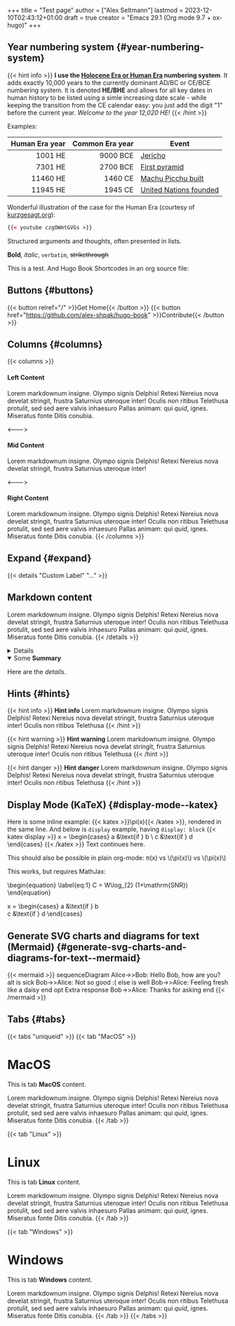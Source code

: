 +++
title = "Test page"
author = ["Alex Seltmann"]
lastmod = 2023-12-10T02:43:12+01:00
draft = true
creator = "Emacs 29.1 (Org mode 9.7 + ox-hugo)"
+++

## Year numbering system {#year-numbering-system}

{{< hint info >}}
**I use the [Holocene Era or Human Era](https://en.wikipedia.org/wiki/Holocene_calendar) numbering system**. It adds exactly 10,000 years to the currently dominant AD/BC or CE/BCE numbering system. It is denoted **HE/BHE** and allows for all key dates in human history to be listed using a simle increasing date scale - while keeping the transition from the CE calendar easy: you just add the digit "1" before the current year. _Welcome to the year 12,020 HE!_
{{< /hint >}}

Examples:

| Human Era year | Common Era year | Event                                                                  |
|---------------:|----------------:|------------------------------------------------------------------------|
| 1001 HE        | 9000 BCE        | [Jericho](https://en.wikipedia.org/wiki/Jericho)                       |
| 7301 HE        | 2700 BCE        | [First pyramid](https://en.wikipedia.org/wiki/Pyramid_of_Djoser)       |
| 11460 HE       | 1460 CE         | [Machu Picchu built](https://en.wikipedia.org/wiki/Machu_Picchu)       |
| 11945 HE       | 1945 CE         | [United Nations founded](https://en.wikipedia.org/wiki/United_Nations) |

Wonderful illustration of the case for the Human Era (courtesy of
[kurzgesagt.org](<https://kurzgesagt.org>)):

```html
{{< youtube czgOWmtGVGs >}}
```

Structured arguments and thoughts, often presented in lists.

**Bold**, _italic_, `verbatim`, ~~strikethrough~~

This is a test. And Hugo Book Shortcodes in an org source file:


## Buttons {#buttons}

{{< button relref="/" >}}Get Home{{< /button >}}
{{< button href="https://github.com/alex-shpak/hugo-book" >}}Contribute{{< /button >}}


## Columns {#columns}

{{< columns >}}
#### Left Content
Lorem markdownum insigne. Olympo signis Delphis! Retexi Nereius nova develat
stringit, frustra Saturnius uteroque inter! Oculis non ritibus Telethusa
protulit, sed sed aere valvis inhaesuro Pallas animam: qui _quid_, ignes.
Miseratus fonte Ditis conubia.

<--->

#### Mid Content
Lorem markdownum insigne. Olympo signis Delphis! Retexi Nereius nova develat
stringit, frustra Saturnius uteroque inter!

<--->

#### Right Content
Lorem markdownum insigne. Olympo signis Delphis! Retexi Nereius nova develat
stringit, frustra Saturnius uteroque inter! Oculis non ritibus Telethusa
protulit, sed sed aere valvis inhaesuro Pallas animam: qui _quid_, ignes.
Miseratus fonte Ditis conubia.
{{< /columns >}}


## Expand {#expand}

{{< details "Custom Label" "..." >}}
## Markdown content
Lorem markdownum insigne. Olympo signis Delphis! Retexi Nereius nova develat
stringit, frustra Saturnius uteroque inter! Oculis non ritibus Telethusa
protulit, sed sed aere valvis inhaesuro Pallas animam: qui _quid_, ignes.
Miseratus fonte Ditis conubia.
{{< /details >}}

<details>
<div class="details">

Here are the _details_.
</div>
</details>

<details open>
<summary>Some <b>Summary</b></summary>
<div class="details">

Here are the _details_.
</div>
</details>


## Hints {#hints}

{{< hint info >}}
**Hint info**
Lorem markdownum insigne. Olympo signis Delphis! Retexi Nereius nova develat
stringit, frustra Saturnius uteroque inter! Oculis non ritibus Telethusa
{{< /hint >}}

{{< hint warning >}}
**Hint warning**
Lorem markdownum insigne. Olympo signis Delphis! Retexi Nereius nova develat
stringit, frustra Saturnius uteroque inter! Oculis non ritibus Telethusa
{{< /hint >}}

{{< hint danger >}}
**Hint danger**
Lorem markdownum insigne. Olympo signis Delphis! Retexi Nereius nova develat
stringit, frustra Saturnius uteroque inter! Oculis non ritibus Telethusa
{{< /hint >}}


## Display Mode (KaTeX) {#display-mode--katex}


Here is some inline example: {{< katex >}}\pi(x){{< /katex >}}, rendered in the same line. And below is `display` example, having `display: block`
{{< katex display >}}
x = \begin{cases}
   a &\text{if } b \\
   c &\text{if } d
\end{cases}
{{< /katex >}}
Text continues here.

This should also be possible in plain org-mode: &pi;(x) vs \\(\pi(x)\\) vs \\(\pi(x)\\)

This works, but requires MathJax:

\begin{equation}
\label{eq:1}
C = W\log\_{2} (1+\mathrm{SNR})
\end{equation}

x = \begin{cases}
   a &amp;\text{if } b <br />
   c &amp;\text{if } d
\end{cases}


## Generate SVG charts and diagrams for text (Mermaid) {#generate-svg-charts-and-diagrams-for-text--mermaid}

{{< mermaid >}}
sequenceDiagram
    Alice->>Bob: Hello Bob, how are you?
    alt is sick
        Bob->>Alice: Not so good :(
    else is well
        Bob->>Alice: Feeling fresh like a daisy
    end
    opt Extra response
        Bob->>Alice: Thanks for asking
    end
{{< /mermaid >}}


## Tabs {#tabs}

{{< tabs "uniqueid" >}}
{{< tab "MacOS" >}}
# MacOS

This is tab **MacOS** content.

Lorem markdownum insigne. Olympo signis Delphis! Retexi Nereius nova develat
stringit, frustra Saturnius uteroque inter! Oculis non ritibus Telethusa
protulit, sed sed aere valvis inhaesuro Pallas animam: qui _quid_, ignes.
Miseratus fonte Ditis conubia.
{{< /tab >}}

{{< tab "Linux" >}}

# Linux

This is tab **Linux** content.

Lorem markdownum insigne. Olympo signis Delphis! Retexi Nereius nova develat
stringit, frustra Saturnius uteroque inter! Oculis non ritibus Telethusa
protulit, sed sed aere valvis inhaesuro Pallas animam: qui _quid_, ignes.
Miseratus fonte Ditis conubia.
{{< /tab >}}

{{< tab "Windows" >}}

# Windows

This is tab **Windows** content.

Lorem markdownum insigne. Olympo signis Delphis! Retexi Nereius nova develat
stringit, frustra Saturnius uteroque inter! Oculis non ritibus Telethusa
protulit, sed sed aere valvis inhaesuro Pallas animam: qui _quid_, ignes.
Miseratus fonte Ditis conubia.
{{< /tab >}}
{{< /tabs >}}
